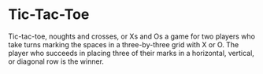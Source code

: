 # Tic-Tac-Toe
Tic-tac-toe, noughts and crosses, or Xs and Os a game for two players who take turns marking the spaces in a three-by-three grid with X or O. The player who succeeds in placing three of their marks in a horizontal, vertical, or diagonal row is the winner.
